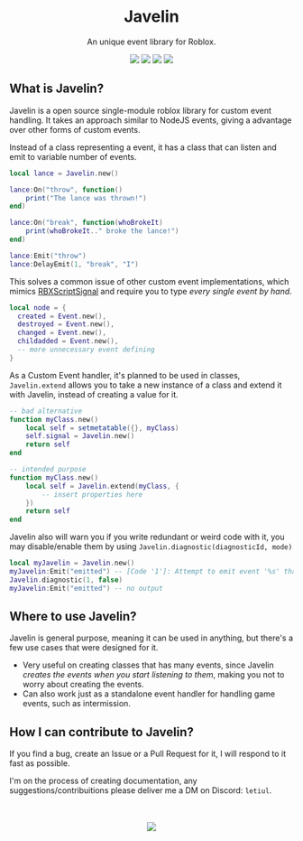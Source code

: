 <div align="center">
	<h1>Javelin</h1>
	<p>An unique event library for Roblox.</p>
    <img src="https://img.shields.io/badge/version-v1.0.0-green">
    <img src="https://img.shields.io/badge/docs-WIP-red">
    <a href="https://opensource.org/license/mit/"><img src="https://img.shields.io/github/license/lettuce-magician/Javelin"></a>
    <a href="https://roblox.com"><img src="https://img.shields.io/badge/Made%20for-Roblox-white?logo=roblox"></a>
</div>


## What is Javelin?
Javelin is a open source single-module roblox library for custom event handling.
It takes an approach similar to NodeJS events, giving a advantage over other forms of custom events.

Instead of a class representing a event, it has a class that can listen and emit to variable number of events.
```lua
local lance = Javelin.new()

lance:On("throw", function()
    print("The lance was thrown!")
end)

lance:On("break", function(whoBrokeIt)
    print(whoBrokeIt.." broke the lance!")
end)

lance:Emit("throw")
lance:DelayEmit(1, "break", "I")
```

This solves a common issue of other custom event implementations, which mimics [RBXScriptSignal](https://create.roblox.com/docs/reference/engine/datatypes/RBXScriptSignal) and require you to type *every single event by hand*.
```lua
local node = {
  created = Event.new(),
  destroyed = Event.new(),
  changed = Event.new(),
  childadded = Event.new(),
  -- more unnecessary event defining
}
```

As a Custom Event handler, it's planned to be used in classes, `Javelin.extend` allows you to take a new instance of a class and extend it with Javelin, instead of creating a value for it.
```lua
-- bad alternative
function myClass.new()
    local self = setmetatable({}, myClass)
    self.signal = Javelin.new()
    return self
end

-- intended purpose
function myClass.new()
    local self = Javelin.extend(myClass, {
        -- insert properties here
    })
    return self
end
```

Javelin also will warn you if you write redundant or weird code with it, you may disable/enable them by using `Javelin.diagnostic(diagnosticId, mode)`
```lua
local myJavelin = Javelin.new()
myJavelin:Emit("emitted") -- [Code '1']: Attempt to emit event '%s' that has no listeners.
Javelin.diagnostic(1, false)
myJavelin:Emit("emitted") -- no output
```

## Where to use Javelin?
Javelin is general purpose, meaning it can be used in anything, but there's a few use cases that were designed for it.

- Very useful on creating classes that has many events, since Javelin *creates the events when you start listening to them*, making you not to worry about creating the events.
- Can also work just as a standalone event handler for handling game events, such as intermission.

## How I can contribute to Javelin?

If you find a bug, create an Issue or a Pull Request for it, I will respond to it fast as possible.

I'm on the process of creating documentation, any suggestions/contribuitions please deliver me a DM on Discord: `letiul`.

<div align="center">
<br/><br/>
<a href="https://github.com/lettuce-magician">
<img src="https://img.shields.io/badge/©%20lettuce--magician-2023-blue">
</a>
</div>